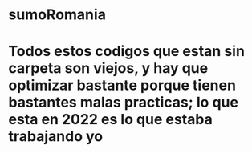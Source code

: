 # sumoRomania

# Todos estos codigos que estan sin carpeta son viejos, y hay que optimizar bastante porque tienen bastantes malas practicas; lo que esta en 2022 es lo que estaba trabajando yo
